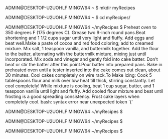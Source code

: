 ADMIN@DESKTOP-U2UOHLF MINGW64 ~
$ mkdir myRecipes

ADMIN@DESKTOP-U2UOHLF MINGW64 ~
$ cd myRecipes/

ADMIN@DESKTOP-U2UOHLF MINGW64 ~/myRecipes
$ Preheat oven to 350 degrees F (175 degrees C). Grease two 9-inch round pans.Beat shortening and 1 1/2 cups sugar until very light and fluffy. Add eggs and beat well.Make a paste of cocoa and red food coloring; add to creamed mixture. Mix salt, 1 teaspoon vanilla, and buttermilk together. Add the flour to the batter, alternating with the buttermilk mixture, mixing just until incorporated. Mix soda and vinegar and gently fold into cake batter. Don't beat or stir the batter after this point.Pour batter into prepared pans. Bake in preheated oven until a tester inserted into the cake comes out clean, about 30 minutes. Cool cakes completely on wire rack.To Make Icing: Cook 5 tablespoons flour and milk over low heat till thick, stirring constantly. Let cool completely! While mixture is cooling, beat 1 cup sugar, butter, and 1 teaspoon vanilla until light and fluffy. Add cooled flour mixture and beat until frosting is a good spreading consistency. Frost cake layers when completely cool.
bash: syntax error near unexpected token `('

ADMIN@DESKTOP-U2UOHLF MINGW64 ~/myRecipes
$

ADMIN@DESKTOP-U2UOHLF MINGW64 ~/myRecipes
$

ADMIN@DESKTOP-U2UOHLF MINGW64 ~/myRecipes
$


